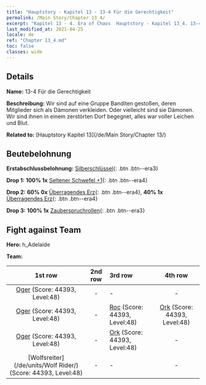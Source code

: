 ```yaml
---
title: "Hauptstory - Kapitel 13 - 13-4 Für die Gerechtigkeit"
permalink: /Main Story/Chapter 13_4/
excerpt: "Kapitel 13 - 4. Era of Chaos  Hauptstory - Kapitel 13_4. 13-4 Für die Gerechtigkeit"
last_modified_at: 2021-04-25
locale: de
ref: "Chapter 13_4.md"
toc: false
classes: wide
---
```


## Details

 **Name:** 13-4 Für die Gerechtigkeit

 **Beschreibung:** Wir sind auf eine Gruppe Banditen gestoßen, deren Mitglieder sich als Dämonen verkleiden. Oder vielleicht sind sie Dämonen. Wir sind ihnen in einem zerstörten Dorf begegnet, alles war voller Leichen und Blut.

 **Related to:** [Hauptstory Kapitel 13](/de/Main Story/Chapter 13/)

## Beutebelohnung

 **Erstabschlussbelohnung:** [Silberschlüssel](/ItemsDE/con_693/){: .btn .btn--era3}

 **Drop 1:** **100% 1x** [Seltener Schwefel +1](/ItemsDE/mat_43/){: .btn .btn--era4}

 **Drop 2:** **60% 0x** [Überragendes Erz](/ItemsDE/mat_33/){: .btn .btn--era4}, **40% 1x** [Überragendes Erz](/ItemsDE/mat_33/){: .btn .btn--era4}

 **Drop 3:** **100% 1x** [Zauberspruchrollen](/ItemsDE/con_694/){: .btn .btn--era3}


## Fight against Team
 **Hero:** h_Adelaide

 **Team:**


  | 1st row | 2nd row | 3rd row | 4th row |
  |:----:|:----:|:----|:----:|
  | [Oger](/de/units/Ogre/) (Score: 44393, Level:48)  | - | - | - |
  | [Oger](/de/units/Ogre/) (Score: 44393, Level:48)  | - | [Roc](/de/units/Roc/) (Score: 44393, Level:48)  | [Ork](/de/units/Orc/) (Score: 44393, Level:48)  |
  | [Oger](/de/units/Ogre/) (Score: 44393, Level:48)  | - | [Ork](/de/units/Orc/) (Score: 44393, Level:48)  | - |
  | [Wolfsreiter](/de/units/Wolf Rider/) (Score: 44393, Level:48)  | - | - | - |


